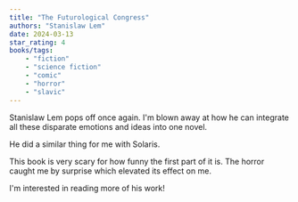 ```yaml
---
title: "The Futurological Congress"
authors: "Stanislaw Lem"
date: 2024-03-13
star_rating: 4
books/tags:
    - "fiction"
    - "science fiction"
    - "comic"
    - "horror"
    - "slavic"
---
```


Stanislaw Lem pops off once again. I'm blown away at how he can integrate all these disparate emotions and ideas into one novel.

<!--more-->

He did a similar thing for me with Solaris.

This book is very scary for how funny the first part of it is. The horror caught me by surprise which elevated its effect on me.

I'm interested in reading more of his work!